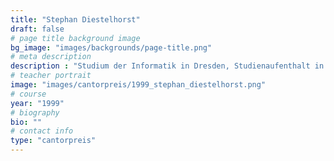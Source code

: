 ```yaml
---
title: "Stephan Diestelhorst"
draft: false
# page title background image
bg_image: "images/backgrounds/page-title.png"
# meta description
description : "Studium der Informatik in Dresden, Studienaufenthalt in Cambridge, Informatiker bei der Firma AMD in Dresden, Promovend TU Dresden"
# teacher portrait
image: "images/cantorpreis/1999_stephan_diestelhorst.png"
# course
year: "1999"
# biography
bio: ""
# contact info
type: "cantorpreis"
---
```

